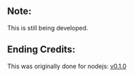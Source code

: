 
Note:
----------

This is still being developed.


Ending Credits:
--------------

This was originally done for nodejs: [v0.1.0](https://github.com/da99/boxomojo/tree/v0.1.0)

